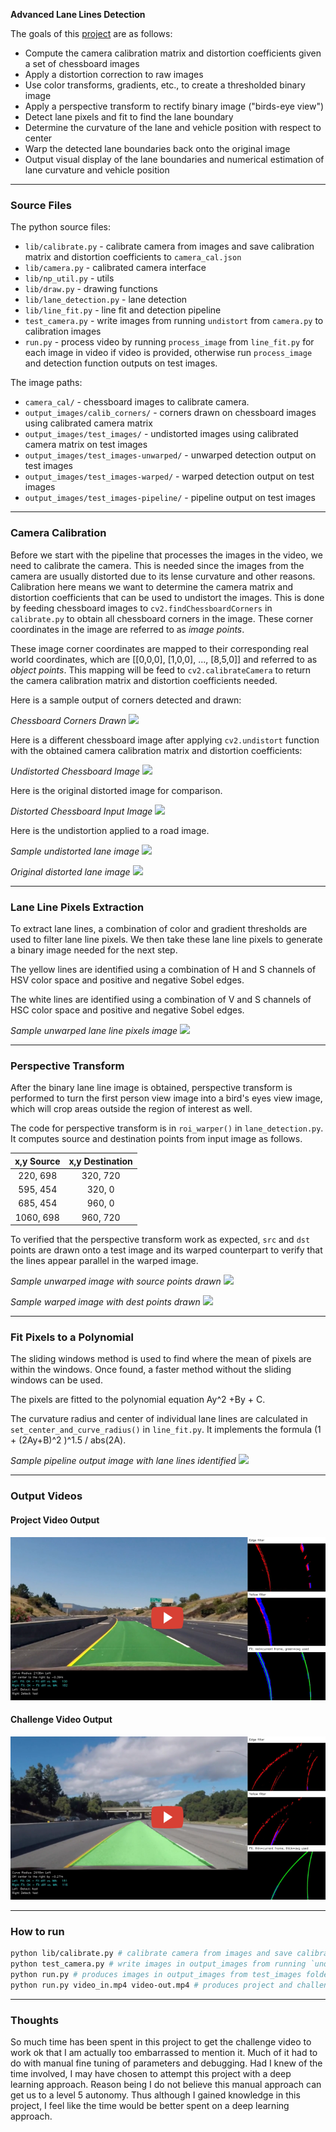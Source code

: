 **Advanced Lane Lines Detection**

The goals of this [project](https://github.com/udacity/CarND-Advanced-Lane-Lines) are as follows:

- Compute the camera calibration matrix and distortion coefficients given a set of chessboard images
- Apply a distortion correction to raw images
- Use color transforms, gradients, etc., to create a thresholded binary image
- Apply a perspective transform to rectify binary image ("birds-eye view")
- Detect lane pixels and fit to find the lane boundary
- Determine the curvature of the lane and vehicle position with respect to center
- Warp the detected lane boundaries back onto the original image
- Output visual display of the lane boundaries and numerical estimation of lane curvature and vehicle position

[//]: # (Image References)

[img1]: assets/calibration2.jpg
[img2]: assets/calibration1_undistorted.jpg
[img3]: assets/calibration1.jpg
[img4]: assets/test1_out.jpg
[img5]: assets/test1.jpg
[img6]: assets/straight_lines1-unwarped.jpg
[img7]: assets/straight_lines1-unwarp-drawn.jpg
[img8]: assets/straight_lines1-warped-drawn.jpg
[img9]: assets/straight_lines1-pipeline.jpg


---
### Source Files 

The python source files:

- `lib/calibrate.py` - calibrate camera from images and save calibration matrix and distortion coefficients to `camera_cal.json`
- `lib/camera.py` - calibrated camera interface 
- `lib/np_util.py` - utils
- `lib/draw.py` - drawing functions
- `lib/lane_detection.py` - lane detection
- `lib/line_fit.py` - line fit and detection pipeline
- `test_camera.py` - write images from running `undistort` from `camera.py` to calibration images
- `run.py` - process video by running `process_image` from `line_fit.py` for each image in video if video is provided, otherwise run `process_image` and detection function outputs on test images.

The image paths:

- `camera_cal/` - chessboard images to calibrate camera.
- `output_images/calib_corners/` - corners drawn on chessboard images using calibrated camera matrix
- `output_images/test_images/` - undistorted images using calibrated camera matrix on test images
- `output_images/test_images-unwarped/` - unwarped detection output on test images
- `output_images/test_images-warped/` - warped detection output on test images
- `output_images/test_images-pipeline/` - pipeline output on test images


---
### Camera Calibration

Before we start with the pipeline that processes the images in the video, we need to calibrate the camera. This is needed since the images from the camera are usually distorted due to its lense curvature and other reasons. Calibration here means we want to determine the camera matrix and distortion coefficients that can be used to undistort the images. This is done by feeding chessboard images to `cv2.findChessboardCorners` in `calibrate.py` to obtain all chessboard corners in the image. These corner coordinates in the image are referred to as *image points*.

These image corner coordinates are mapped to their corresponding real world coordinates, which are [[0,0,0], [1,0,0], ..., [8,5,0]] and referred to as *object points*. This mapping will be feed to `cv2.calibrateCamera` to return the camera calibration matrix and distortion coefficients needed.

Here is a sample output of corners detected and drawn:

*Chessboard Corners Drawn*
![][img1]

Here is a different chessboard image after applying `cv2.undistort` function with the obtained camera calibration matrix and distortion coefficients: 

*Undistorted Chessboard Image*
![][img2]

Here is the original distorted image for comparison.

*Distorted Chessboard Input Image*
![][img3]

Here is the undistortion applied to a road image.

*Sample undistorted lane image*
![][img4]

*Original distorted lane image*
![][img5]


---
### Lane Line Pixels Extraction

To extract lane lines, a combination of color and gradient thresholds are used to filter lane line pixels. We then take these lane line pixels to generate a binary image needed for the next step.

The yellow lines are identified using a combination of H and S channels of HSV color space and positive and negative Sobel edges.

The white lines are identified using a combination of V and S channels of HSC color space and positive and negative Sobel edges.

*Sample unwarped lane line pixels image*
![][img6]


---
### Perspective Transform

After the binary lane line image is obtained, perspective transform is performed to turn the first person view image into a bird's eyes view image, which will crop areas outside the region of interest as well.

The code for perspective transform is in `roi_warper()` in `lane_detection.py`. It computes source and destination points from input image as follows.

| x,y Source   | x,y Destination | 
|:-------------:|:-------------:| 
| 220, 698      | 320, 720      | 
| 595, 454      | 320, 0      |
| 685, 454      | 960, 0      |
| 1060, 698     | 960, 720    |

To verified that the perspective transform work as expected, `src` and `dst` points are drawn onto a test image and its warped counterpart to verify that the lines appear parallel in the warped image.

*Sample unwarped image with source points drawn*
![][img7]

*Sample warped image with dest points drawn*
![][img8]


---
### Fit Pixels to a Polynomial

The sliding windows method is used to find where the mean of pixels are within the windows. Once found, a faster method without the sliding windows can be used.

The pixels are fitted to the polynomial equation Ay^2 +By + C.

The curvature radius and center of individual lane lines are calculated in `set_center_and_curve_radius()` in `line_fit.py`. It implements the formula (1 + (2Ay+B)^2 )^1.5 / abs(2A).

*Sample pipeline output image with lane lines identified*
![][img9]


---
### Output Videos

#### Project Video Output
[![](assets/project-out-preview720.png)](https://youtu.be/JcuaSM8Fecc "Advanced Lane Line Detection Project Output (Udacity sdcnd P4)")

#### Challenge Video Output
[![](assets/challenge-out-preview720.png)](https://youtu.be/HdnMCPZ0xb4 "Advanced Lane Line Detection Challenge Output(Udacity sdcnd P4)")

---
### How to run

```sh
python lib/calibrate.py # calibrate camera from images and save calibration matrix and distortion coefficients to `camera_cal.json`
python test_camera.py # write images in output_images from running `undistort` from `camera.py` to calibration images
python run.py # produces images in output_images from test_images folder
python run.py video_in.mp4 video-out.mp4 # produces project and challenge video outputs
```


---
### Thoughts

So much time has been spent in this project to get the challenge video to work ok that I am actually too embarrassed to mention it. Much of it had to do with manual fine tuning of parameters and debugging. Had I knew of the time involved, I may have chosen to attempt this project with a deep learning approach. Reason being I do not believe this manual approach can get us to a level 5 autonomy. Thus although I gained knowledge in this project, I feel like the time would be better spent on a deep learning approach.
